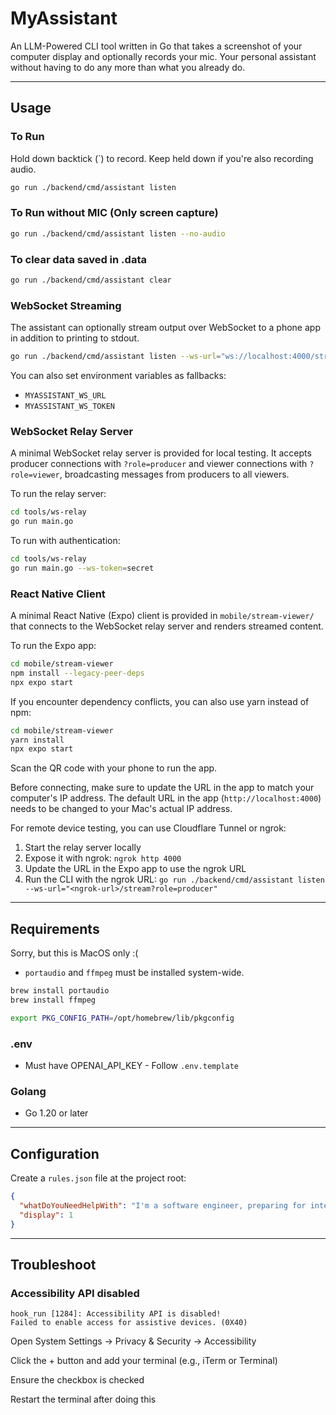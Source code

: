 # MyAssistant

An LLM-Powered CLI tool written in Go that takes a screenshot of your computer display and optionally records your mic. Your personal assistant without having to do any more than what you already do.

---
## Usage

### To Run
Hold down backtick (`) to record. Keep held down if you're also recording audio.

```bash
go run ./backend/cmd/assistant listen
```

### To Run without MIC (Only screen capture)
```bash
go run ./backend/cmd/assistant listen --no-audio
```

### To clear data saved in .data
```bash
go run ./backend/cmd/assistant clear
```

### WebSocket Streaming

The assistant can optionally stream output over WebSocket to a phone app in addition to printing to stdout.

```bash
go run ./backend/cmd/assistant listen --ws-url="ws://localhost:4000/stream?role=producer" --ws-token=secret
```

You can also set environment variables as fallbacks:
- `MYASSISTANT_WS_URL`
- `MYASSISTANT_WS_TOKEN`

### WebSocket Relay Server

A minimal WebSocket relay server is provided for local testing. It accepts producer connections with `?role=producer` and viewer connections with `?role=viewer`, broadcasting messages from producers to all viewers.

To run the relay server:

```bash
cd tools/ws-relay
go run main.go
```

To run with authentication:

```bash
cd tools/ws-relay
go run main.go --ws-token=secret
```

### React Native Client

A minimal React Native (Expo) client is provided in `mobile/stream-viewer/` that connects to the WebSocket relay server and renders streamed content.

To run the Expo app:

```bash
cd mobile/stream-viewer
npm install --legacy-peer-deps
npx expo start
```

If you encounter dependency conflicts, you can also use yarn instead of npm:

```bash
cd mobile/stream-viewer
yarn install
npx expo start
```

Scan the QR code with your phone to run the app.

Before connecting, make sure to update the URL in the app to match your computer's IP address. The default URL in the app (`http://localhost:4000`) needs to be changed to your Mac's actual IP address.

For remote device testing, you can use Cloudflare Tunnel or ngrok:

1. Start the relay server locally
2. Expose it with ngrok: `ngrok http 4000`
3. Update the URL in the Expo app to use the ngrok URL
4. Run the CLI with the ngrok URL: `go run ./backend/cmd/assistant listen --ws-url="<ngrok-url>/stream?role=producer"`

---

## Requirements
Sorry, but this is MacOS only :(

* `portaudio` and `ffmpeg` must be installed system-wide.

```bash
brew install portaudio
brew install ffmpeg

export PKG_CONFIG_PATH=/opt/homebrew/lib/pkgconfig
```

### .env

* Must have OPENAI_API_KEY - Follow `.env.template`

### Golang

* Go 1.20 or later

---

## Configuration

Create a `rules.json` file at the project root:

```json
{
  "whatDoYouNeedHelpWith": "I'm a software engineer, preparing for interviews.",
  "display": 1
}
```

---

## Troubleshoot

### Accessibility API disabled

```
hook_run [1284]: Accessibility API is disabled!
Failed to enable access for assistive devices. (0X40)
```

Open System Settings → Privacy & Security → Accessibility

Click the + button and add your terminal (e.g., iTerm or Terminal)

Ensure the checkbox is checked

Restart the terminal after doing this
